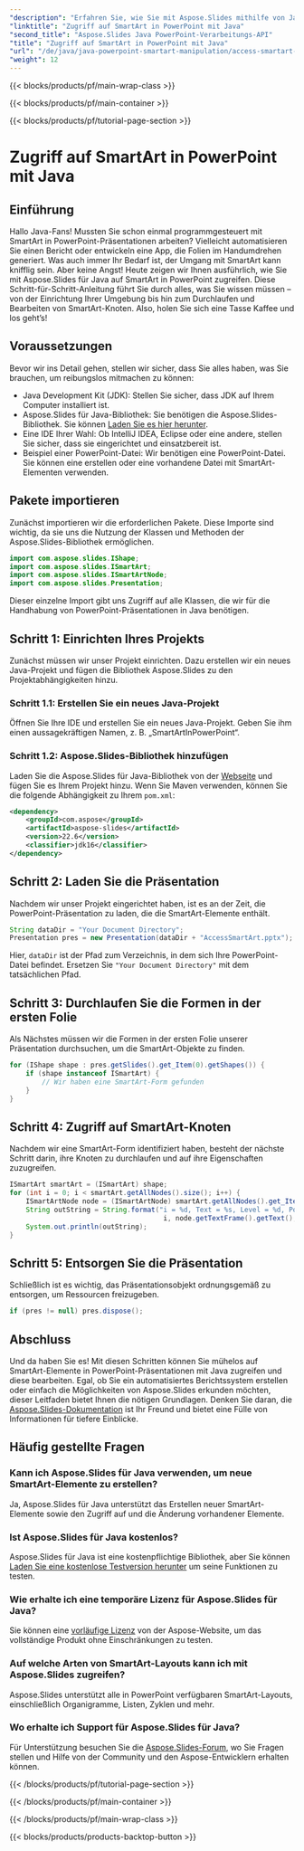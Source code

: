 ```yaml
---
"description": "Erfahren Sie, wie Sie mit Aspose.Slides mithilfe von Java auf SmartArt in PowerPoint-Präsentationen zugreifen und diese bearbeiten. Schritt-für-Schritt-Anleitung für Entwickler."
"linktitle": "Zugriff auf SmartArt in PowerPoint mit Java"
"second_title": "Aspose.Slides Java PowerPoint-Verarbeitungs-API"
"title": "Zugriff auf SmartArt in PowerPoint mit Java"
"url": "/de/java/java-powerpoint-smartart-manipulation/access-smartart-powerpoint-java/"
"weight": 12
---
```


{{< blocks/products/pf/main-wrap-class >}}

{{< blocks/products/pf/main-container >}}

{{< blocks/products/pf/tutorial-page-section >}}

# Zugriff auf SmartArt in PowerPoint mit Java

## Einführung
Hallo Java-Fans! Mussten Sie schon einmal programmgesteuert mit SmartArt in PowerPoint-Präsentationen arbeiten? Vielleicht automatisieren Sie einen Bericht oder entwickeln eine App, die Folien im Handumdrehen generiert. Was auch immer Ihr Bedarf ist, der Umgang mit SmartArt kann knifflig sein. Aber keine Angst! Heute zeigen wir Ihnen ausführlich, wie Sie mit Aspose.Slides für Java auf SmartArt in PowerPoint zugreifen. Diese Schritt-für-Schritt-Anleitung führt Sie durch alles, was Sie wissen müssen – von der Einrichtung Ihrer Umgebung bis hin zum Durchlaufen und Bearbeiten von SmartArt-Knoten. Also, holen Sie sich eine Tasse Kaffee und los geht’s!
## Voraussetzungen
Bevor wir ins Detail gehen, stellen wir sicher, dass Sie alles haben, was Sie brauchen, um reibungslos mitmachen zu können:
- Java Development Kit (JDK): Stellen Sie sicher, dass JDK auf Ihrem Computer installiert ist.
- Aspose.Slides für Java-Bibliothek: Sie benötigen die Aspose.Slides-Bibliothek. Sie können [Laden Sie es hier herunter](https://releases.aspose.com/slides/java/).
- Eine IDE Ihrer Wahl: Ob IntelliJ IDEA, Eclipse oder eine andere, stellen Sie sicher, dass sie eingerichtet und einsatzbereit ist.
- Beispiel einer PowerPoint-Datei: Wir benötigen eine PowerPoint-Datei. Sie können eine erstellen oder eine vorhandene Datei mit SmartArt-Elementen verwenden.
## Pakete importieren
Zunächst importieren wir die erforderlichen Pakete. Diese Importe sind wichtig, da sie uns die Nutzung der Klassen und Methoden der Aspose.Slides-Bibliothek ermöglichen.
```java
import com.aspose.slides.IShape;
import com.aspose.slides.ISmartArt;
import com.aspose.slides.ISmartArtNode;
import com.aspose.slides.Presentation;
```
Dieser einzelne Import gibt uns Zugriff auf alle Klassen, die wir für die Handhabung von PowerPoint-Präsentationen in Java benötigen.
## Schritt 1: Einrichten Ihres Projekts
Zunächst müssen wir unser Projekt einrichten. Dazu erstellen wir ein neues Java-Projekt und fügen die Bibliothek Aspose.Slides zu den Projektabhängigkeiten hinzu.
### Schritt 1.1: Erstellen Sie ein neues Java-Projekt
Öffnen Sie Ihre IDE und erstellen Sie ein neues Java-Projekt. Geben Sie ihm einen aussagekräftigen Namen, z. B. „SmartArtInPowerPoint“.
### Schritt 1.2: Aspose.Slides-Bibliothek hinzufügen
Laden Sie die Aspose.Slides für Java-Bibliothek von der [Webseite](https://releases.aspose.com/slides/java/) und fügen Sie es Ihrem Projekt hinzu. Wenn Sie Maven verwenden, können Sie die folgende Abhängigkeit zu Ihrem `pom.xml`:
```xml
<dependency>
    <groupId>com.aspose</groupId>
    <artifactId>aspose-slides</artifactId>
    <version>22.6</version>
    <classifier>jdk16</classifier>
</dependency>
```
## Schritt 2: Laden Sie die Präsentation
Nachdem wir unser Projekt eingerichtet haben, ist es an der Zeit, die PowerPoint-Präsentation zu laden, die die SmartArt-Elemente enthält.
```java
String dataDir = "Your Document Directory";
Presentation pres = new Presentation(dataDir + "AccessSmartArt.pptx");
```
Hier, `dataDir` ist der Pfad zum Verzeichnis, in dem sich Ihre PowerPoint-Datei befindet. Ersetzen Sie `"Your Document Directory"` mit dem tatsächlichen Pfad.
## Schritt 3: Durchlaufen Sie die Formen in der ersten Folie
Als Nächstes müssen wir die Formen in der ersten Folie unserer Präsentation durchsuchen, um die SmartArt-Objekte zu finden.
```java
for (IShape shape : pres.getSlides().get_Item(0).getShapes()) {
    if (shape instanceof ISmartArt) {
        // Wir haben eine SmartArt-Form gefunden
    }
}
```
## Schritt 4: Zugriff auf SmartArt-Knoten
Nachdem wir eine SmartArt-Form identifiziert haben, besteht der nächste Schritt darin, ihre Knoten zu durchlaufen und auf ihre Eigenschaften zuzugreifen.
```java
ISmartArt smartArt = (ISmartArt) shape;
for (int i = 0; i < smartArt.getAllNodes().size(); i++) {
    ISmartArtNode node = (ISmartArtNode) smartArt.getAllNodes().get_Item(i);
    String outString = String.format("i = %d, Text = %s, Level = %d, Position = %d",
                                      i, node.getTextFrame().getText(), node.getLevel(), node.getPosition());
    System.out.println(outString);
}
```
## Schritt 5: Entsorgen Sie die Präsentation
Schließlich ist es wichtig, das Präsentationsobjekt ordnungsgemäß zu entsorgen, um Ressourcen freizugeben.
```java
if (pres != null) pres.dispose();
```

## Abschluss
Und da haben Sie es! Mit diesen Schritten können Sie mühelos auf SmartArt-Elemente in PowerPoint-Präsentationen mit Java zugreifen und diese bearbeiten. Egal, ob Sie ein automatisiertes Berichtssystem erstellen oder einfach die Möglichkeiten von Aspose.Slides erkunden möchten, dieser Leitfaden bietet Ihnen die nötigen Grundlagen. Denken Sie daran, die [Aspose.Slides-Dokumentation](https://reference.aspose.com/slides/java/) ist Ihr Freund und bietet eine Fülle von Informationen für tiefere Einblicke.
## Häufig gestellte Fragen
### Kann ich Aspose.Slides für Java verwenden, um neue SmartArt-Elemente zu erstellen?
Ja, Aspose.Slides für Java unterstützt das Erstellen neuer SmartArt-Elemente sowie den Zugriff auf und die Änderung vorhandener Elemente.
### Ist Aspose.Slides für Java kostenlos?
Aspose.Slides für Java ist eine kostenpflichtige Bibliothek, aber Sie können [Laden Sie eine kostenlose Testversion herunter](https://releases.aspose.com/) um seine Funktionen zu testen.
### Wie erhalte ich eine temporäre Lizenz für Aspose.Slides für Java?
Sie können eine [vorläufige Lizenz](https://purchase.aspose.com/temporary-license/) von der Aspose-Website, um das vollständige Produkt ohne Einschränkungen zu testen.
### Auf welche Arten von SmartArt-Layouts kann ich mit Aspose.Slides zugreifen?
Aspose.Slides unterstützt alle in PowerPoint verfügbaren SmartArt-Layouts, einschließlich Organigramme, Listen, Zyklen und mehr.
### Wo erhalte ich Support für Aspose.Slides für Java?
Für Unterstützung besuchen Sie die [Aspose.Slides-Forum](https://forum.aspose.com/c/slides/11), wo Sie Fragen stellen und Hilfe von der Community und den Aspose-Entwicklern erhalten können.

{{< /blocks/products/pf/tutorial-page-section >}}

{{< /blocks/products/pf/main-container >}}

{{< /blocks/products/pf/main-wrap-class >}}

{{< blocks/products/products-backtop-button >}}